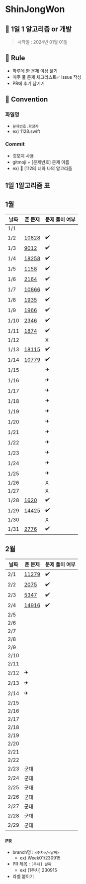 # ShinJongWon
## 🌱 1일 1 알고리즘 or 개발

> 시작일 : 2024년 01월 01일

## 🍺 Rule
- 하루에 한 문제 이상 풀기
- 매주 풀 문제 체크리스트✅ Issue 작성
- PR에 후기 남기기

## 🍺 Convention
### 파일명
-  `문제번호.확장자` 
-  ex) 1128.swift

### Commit
  - 깃모지 사용
  - gitmoji + [문제번호] 문제 이름
  - ex) 📝 [1128] 너와 나의 알고리즘

## 1일 1알고리즘 표

## 1월

| 날짜 | 푼 문제 | 문제 풀이 여부 |
| ---- | ------- | -------------- |
| 1/1  |         |                |
| 1/2  |    <a href="https://www.acmicpc.net/problem/10828" target="_blank">10828</a>     | :heavy_check_mark: |
| 1/3  |    <a href="https://www.acmicpc.net/problem/9012" target="_blank">9012</a>    | :heavy_check_mark: |
| 1/4  |    <a href="https://www.acmicpc.net/problem/18258" target="_blank">18258</a>   | :heavy_check_mark: |
| 1/5  |    <a href="https://www.acmicpc.net/problem/1158" target="_blank">1158</a>    |  :heavy_check_mark: |
| 1/6  |    <a href="https://www.acmicpc.net/problem/2164" target="_blank">2164</a> | :heavy_check_mark: |
| 1/7  |    <a href="https://www.acmicpc.net/problem/10866" target="_blank">10866</a> | :heavy_check_mark: |
| 1/8  |    <a href="https://www.acmicpc.net/problem/1935" target="_blank">1935</a>  | :heavy_check_mark: | 
| 1/9  |    <a href="https://www.acmicpc.net/problem/1966" target="_blank">1966</a>  | :heavy_check_mark: | 
| 1/10 |    <a href="https://www.acmicpc.net/problem/2346" target="_blank">2346</a>  | :heavy_check_mark: | 
| 1/11 |    <a href="https://www.acmicpc.net/problem/1874" target="_blank">1874</a>  | :heavy_check_mark: | 
| 1/12 |         |        X        |
| 1/13 |    <a href="https://www.acmicpc.net/problem/18115" target="_blank">18115</a>  | :heavy_check_mark: |
| 1/14 |    <a href="https://www.acmicpc.net/problem/10779" target="_blank">10779</a>  | :heavy_check_mark: |
| 1/15 |         |        ✈️       |
| 1/16 |         |        ✈️       |
| 1/17 |         |        ✈️       |
| 1/18 |         |        ✈️       |
| 1/19 |         |        ✈️       |
| 1/20 |         |        ✈️       |
| 1/21 |         |        ✈️       |
| 1/22 |         |        ✈️       |
| 1/23 |         |        ✈️       |
| 1/24 |         |        ✈️       |
| 1/25 |         |        ✈️       |
| 1/26 |         |        X       |
| 1/27 |         |        X       |
| 1/28 |     <a href="https://www.acmicpc.net/problem/1620" target="_blank">1620</a>    | :heavy_check_mark: |
| 1/29 |     <a href="https://www.acmicpc.net/problem/14425" target="_blank">14425</a>  | :heavy_check_mark: |
| 1/30 |         |        X       |
| 1/31 |     <a href="https://www.acmicpc.net/problem/2776" target="_blank">2776</a>  | :heavy_check_mark: |

## 2월

| 날짜 | 푼 문제 | 문제 풀이 여부 |
| ---- | ------- | -------------- |
| 2/1  |     <a href="https://www.acmicpc.net/problem/11279" target="_blank">11279</a>  | :heavy_check_mark: |
| 2/2  |     <a href="https://www.acmicpc.net/problem/2075" target="_blank">2075</a>  | :heavy_check_mark: |
| 2/3  |     <a href="https://www.acmicpc.net/problem/5347" target="_blank">5347</a>  | :heavy_check_mark: |
| 2/4  |     <a href="https://www.acmicpc.net/problem/14916" target="_blank">14916</a>  | :heavy_check_mark: |
| 2/5  |         |                |
| 2/6  |         |                |
| 2/7  |         |                |
| 2/8  |         |                |
| 2/9  |         |                |
| 2/10 |         |                |
| 2/11 |         |                |
| 2/12 |    ✈️    |                |
| 2/13 |    ✈️    |                |
| 2/14 |    ✈️    |                |
| 2/15 |         |                |
| 2/16 |         |                |
| 2/17 |         |                |
| 2/18 |         |                |
| 2/19 |         |                |
| 2/20 |         |                |
| 2/21 |         |                |
| 2/22 |         |                |
| 2/23 |   군대   |                |
| 2/24 |   군대   |                |
| 2/25 |   군대   |                |
| 2/26 |   군대   |                |
| 2/27 |   군대   |                |
| 2/28 |   군대   |                |
| 2/29 |   군대   |                |

### PR
- branch명 : `<주차>/<날짜>`
  - ex) Week01/230915
- PR 제목 : `[주차] 날짜`
  - ex) [1주차] 230915
- 라벨 붙이기

